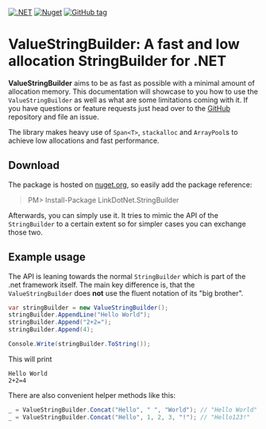 [![.NET](https://github.com/linkdotnet/StringBuilder/actions/workflows/dotnet.yml/badge.svg)](https://github.com/linkdotnet/StringBuilder/actions/workflows/dotnet.yml)
[![Nuget](https://img.shields.io/nuget/dt/LinkDotNet.StringBuilder)](https://www.nuget.org/packages/LinkDotNet.StringBuilder/)
[![GitHub tag](https://img.shields.io/github/v/tag/linkdotnet/StringBuilder?include_prereleases&logo=github&style=flat-square)](https://github.com/linkdotnet/StringBuilder/releases)

# ValueStringBuilder: A fast and low allocation StringBuilder for .NET

**ValueStringBuilder** aims to be as fast as possible with a minimal amount of allocation memory. This documentation will showcase to you how to use the `ValueStringBuilder` as well as what are some limitations coming with it. If you have questions or feature requests just head over to the [GitHub](https://github.com/linkdotnet/StringBuilder) repository and file an issue.

The library makes heavy use of `Span<T>`, `stackalloc` and `ArrayPool`s to achieve low allocations and fast performance.

## Download
The package is hosted on [nuget.org](https://www.nuget.org/packages/LinkDotNet.StringBuilder/), so easily add the package reference:
> PM> Install-Package LinkDotNet.StringBuilder

Afterwards, you can simply use it. It tries to mimic the API of the `StringBuilder` to a certain extent so for simpler cases you can exchange those two.


## Example usage
The API is leaning towards the normal `StringBuilder` which is part of the .net framework itself. The main key difference is, that the `ValueStringBuilder` does **not** use the fluent notation of its "big brother".

```csharp
var stringBuilder = new ValueStringBuilder();
stringBuilder.AppendLine("Hello World");
stringBuilder.Append("2+2=");
stringBuilder.Append(4);

Console.Write(stringBuilder.ToString());
```

This will print
```
Hello World
2+2=4
```

There are also convenient helper methods like this:
```csharp
_ = ValueStringBuilder.Concat("Hello", " ", "World"); // "Hello World"
_ = ValueStringBuilder.Concat("Hello", 1, 2, 3, "!"); // "Hello123!"
```